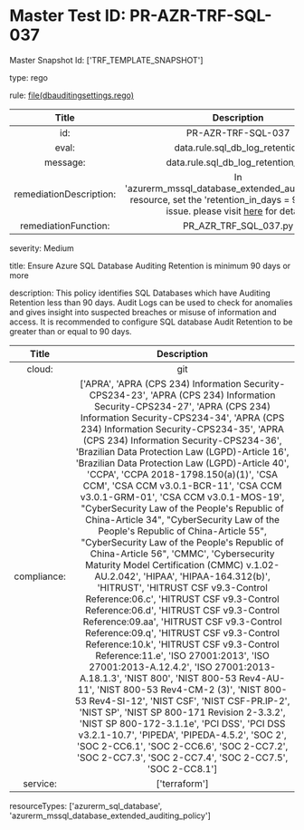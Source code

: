 



# Master Test ID: PR-AZR-TRF-SQL-037


Master Snapshot Id: ['TRF_TEMPLATE_SNAPSHOT']

type: rego

rule: [file(dbauditingsettings.rego)]  
  
  
  
  

|Title|Description|
| :---: | :---: |
|id: |PR-AZR-TRF-SQL-037|
|eval: |data.rule.sql_db_log_retention|
|message: |data.rule.sql_db_log_retention_err|
|remediationDescription: |In 'azurerm_mssql_database_extended_auditing_policy' resource, set the 'retention_in_days = 90' to fix the issue. please visit <a href='https://registry.terraform.io/providers/hashicorp/azurerm/latest/docs/resources/mssql_database_extended_auditing_policy#retention_in_days' target='_blank'>here</a> for details.|
|remediationFunction: |PR_AZR_TRF_SQL_037.py|


severity: Medium

title: Ensure Azure SQL Database Auditing Retention is minimum 90 days or more

description: This policy identifies SQL Databases which have Auditing Retention less than 90 days. Audit Logs can be used to check for anomalies and gives insight into suspected breaches or misuse of information and access. It is recommended to configure SQL database Audit Retention to be greater than or equal to 90 days.  
  
  

|Title|Description|
| :---: | :---: |
|cloud: |git|
|compliance: |['APRA', 'APRA (CPS 234) Information Security-CPS234-23', 'APRA (CPS 234) Information Security-CPS234-27', 'APRA (CPS 234) Information Security-CPS234-34', 'APRA (CPS 234) Information Security-CPS234-35', 'APRA (CPS 234) Information Security-CPS234-36', 'Brazilian Data Protection Law (LGPD)-Article 16', 'Brazilian Data Protection Law (LGPD)-Article 40', 'CCPA', 'CCPA 2018-1798.150(a)(1)', 'CSA CCM', 'CSA CCM v3.0.1-BCR-11', 'CSA CCM v3.0.1-GRM-01', 'CSA CCM v3.0.1-MOS-19', "CyberSecurity Law of the People's Republic of China-Article 34", "CyberSecurity Law of the People's Republic of China-Article 55", "CyberSecurity Law of the People's Republic of China-Article 56", 'CMMC', 'Cybersecurity Maturity Model Certification (CMMC) v.1.02-AU.2.042', 'HIPAA', 'HIPAA-164.312(b)', 'HITRUST', 'HITRUST CSF v9.3-Control Reference:06.c', 'HITRUST CSF v9.3-Control Reference:06.d', 'HITRUST CSF v9.3-Control Reference:09.aa', 'HITRUST CSF v9.3-Control Reference:09.q', 'HITRUST CSF v9.3-Control Reference:10.k', 'HITRUST CSF v9.3-Control Reference:11.e', 'ISO 27001:2013', 'ISO 27001:2013-A.12.4.2', 'ISO 27001:2013-A.18.1.3', 'NIST 800', 'NIST 800-53 Rev4-AU-11', 'NIST 800-53 Rev4-CM-2 (3)', 'NIST 800-53 Rev4-SI-12', 'NIST CSF', 'NIST CSF-PR.IP-2', 'NIST SP', 'NIST SP 800-171 Revision 2-3.3.2', 'NIST SP 800-172-3.1.1e', 'PCI DSS', 'PCI DSS v3.2.1-10.7', 'PIPEDA', 'PIPEDA-4.5.2', 'SOC 2', 'SOC 2-CC6.1', 'SOC 2-CC6.6', 'SOC 2-CC7.2', 'SOC 2-CC7.3', 'SOC 2-CC7.4', 'SOC 2-CC7.5', 'SOC 2-CC8.1']|
|service: |['terraform']|


resourceTypes: ['azurerm_sql_database', 'azurerm_mssql_database_extended_auditing_policy']


[file(dbauditingsettings.rego)]: https://github.com/prancer-io/prancer-compliance-test/tree/master/azure/terraform/dbauditingsettings.rego

